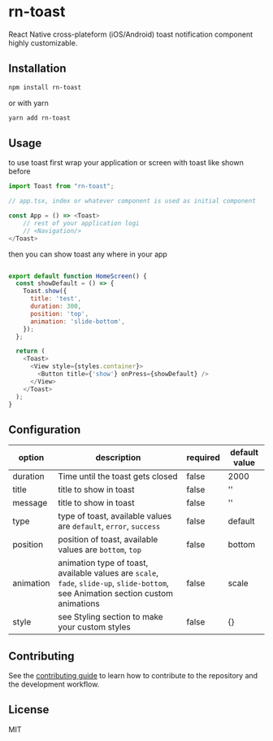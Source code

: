 # rn-toast

React Native cross-plateform (iOS/Android) toast notification component highly customizable.

## Installation

```sh
npm install rn-toast
```

or with yarn

```sh
yarn add rn-toast
```

## Usage
to use toast first wrap your application or screen with toast like shown before

```js
import Toast from "rn-toast";

// app.tsx, index or whatever component is used as initial component

const App = () => <Toast>
    // rest of your application logi
    // <Navigation/>
</Toast>


```
then you can  show toast any where in your app

`````js

export default function HomeScreen() {
  const showDefault = () => {
    Toast.show({
      title: 'test',
      duration: 300,
      position: 'top',
      animation: 'slide-bottom',
    });
  };

  return (
    <Toast>
      <View style={styles.container}>
        <Button title={'show'} onPress={showDefault} />
      </View>
    </Toast>
  );
}

`````

## Configuration

| option | description | required | default value |
| ------ | ----------- | -------- | ------------- |
| duration | Time until the toast gets closed | false | 2000 |
| title | title to show in toast | false | '' |
| message | title to show in toast | false | '' |
| type | type of toast, available values are `default`, `error`, `success` | false | default |
| position | position of toast, available values are `bottom`, `top` | false | bottom |
| animation | animation type of toast, available values are `scale`, `fade`, `slide-up`, `slide-bottom`, see Animation section custom animations | false | scale |
| style | see Styling section to make your custom styles | false | {}



## Contributing

See the [contributing guide](CONTRIBUTING.md) to learn how to contribute to the repository and the development workflow.

## License

MIT
